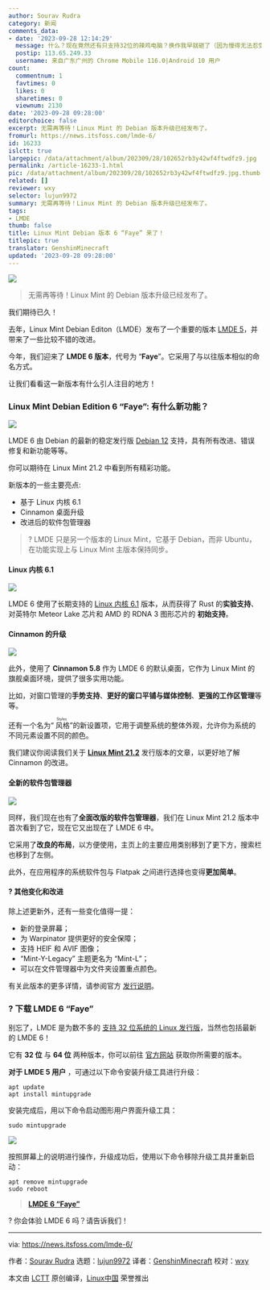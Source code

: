 ```yaml
---
author: Sourav Rudra
category: 新闻
comments_data:
- date: '2023-09-28 12:14:29'
  message: 什么？现在竟然还有只支持32位的辣鸡电脑？换作我早就砸了（因为慢得无法忍受），除非是作为收藏用途的电脑。
  postip: 113.65.249.33
  username: 来自广东广州的 Chrome Mobile 116.0|Android 10 用户
count:
  commentnum: 1
  favtimes: 0
  likes: 0
  sharetimes: 0
  viewnum: 2130
date: '2023-09-28 09:28:00'
editorchoice: false
excerpt: 无需再等待！Linux Mint 的 Debian 版本升级已经发布了。
fromurl: https://news.itsfoss.com/lmde-6/
id: 16233
islctt: true
largepic: /data/attachment/album/202309/28/102652rb3y42wf4ftwdfz9.jpg
permalink: /article-16233-1.html
pic: /data/attachment/album/202309/28/102652rb3y42wf4ftwdfz9.jpg.thumb.jpg
related: []
reviewer: wxy
selector: lujun9972
summary: 无需再等待！Linux Mint 的 Debian 版本升级已经发布了。
tags:
- LMDE
thumb: false
title: Linux Mint Debian 版本 6 “Faye” 来了！
titlepic: true
translator: GenshinMinecraft
updated: '2023-09-28 09:28:00'
---
```


![](/data/attachment/album/202309/28/102652rb3y42wf4ftwdfz9.jpg)



> 
> 无需再等待！Linux Mint 的 Debian 版本升级已经发布了。
> 
> 
> 


我们期待已久！


去年，Linux Mint Debian Editon（LMDE）发布了一个重要的版本 [LMDE 5](https://news.itsfoss.com/lmde-5-release/)，并带来了一些比较不错的改进。


今年，我们迎来了 **LMDE 6 版本**，代号为 “**Faye**”。它采用了与以往版本相似的命名方式。


让我们看看这一新版本有什么引人注目的地方！


### Linux Mint Debian Edition 6 “Faye”: 有什么新功能？


![](/data/attachment/album/202309/28/102750w0d0g00jgpj9lwhv.jpg)


LMDE 6 由 Debian 的最新的稳定发行版 [Debian 12](https://news.itsfoss.com/debian-12-release/) 支持，具有所有改进、错误修复和新功能等等。


你可以期待在 Linux Mint 21.2 中看到所有精彩功能。


新版本的一些主要亮点:


* 基于 Linux 内核 6.1
* Cinnamon 桌面升级
* 改进后的软件包管理器



> 
> ? LMDE 只是另一个版本的 Linux Mint，它基于 Debian，而非 Ubuntu，在功能实现上与 Linux Mint 主版本保持同步。
> 
> 
> 


#### Linux 内核 6.1


![](/data/attachment/album/202309/28/102707qwe0lfw8juj11ftb.png)


LMDE 6 使用了长期支持的 [Linux 内核 6.1](https://news.itsfoss.com/linux-kernel-6-1-release/) 版本，从而获得了 Rust 的**实验支持**、对英特尔 Meteor Lake 芯片和 AMD 的 RDNA 3 图形芯片的 **初始支持**。


#### Cinnamon 的升级


![](/data/attachment/album/202309/28/102708uqls64dvczso66sn.png)


此外，使用了 **Cinnamon 5.8** 作为 LMDE 6 的默认桌面，它作为 Linux Mint 的旗舰桌面环境，提供了很多实用功能。


比如，对窗口管理的**手势支持**、**更好的窗口平铺与媒体控制**、**更强的工作区管理**等等。


还有一个名为“<ruby> 风格 <rt>  Styles </rt></ruby>”的新设置项，它用于调整系统的整体外观，允许你为系统的不同元素设置不同的颜色。


我们建议你阅读我们关于 **[Linux Mint 21.2](https://news.itsfoss.com/linux-mint-21-2/)** 发行版本的文章，以更好地了解 Cinnamon 的改进。


#### 全新的软件包管理器


![](/data/attachment/album/202309/28/102708ogduktfytfdrlccf.png)


同样，我们现在也有了**全面改版的软件包管理器**，我们在 Linux Mint 21.2 版本中首次看到了它，现在它又出现在了 LMDE 6 中。


它采用了**改良的布局**，以方便使用，主页上的主要应用类别移到了更下方，搜索栏也移到了左侧。


此外，在应用程序的系统软件包与 Flatpak 之间进行选择也变得**更加简单**。


#### ?️ 其他变化和改进


除上述更新外，还有一些变化值得一提：


* 新的登录屏幕；
* 为 Warpinator 提供更好的安全保障；
* 支持 HEIF 和 AVIF 图像；
* “Mint-Y-Legacy” 主题更名为 “Mint-L”；
* 可以在文件管理器中为文件夹设置重点颜色。


有关此版本的更多详情，请参阅官方 [发行说明](https://linuxmint.com/rel_faye.php)。


### ? 下载 LMDE 6 “Faye”


别忘了，LMDE 是为数不多的 [支持 32 位系统的 Linux 发行版](https://itsfoss.com/32-bit-linux-distributions/)，当然也包括最新的 LMDE 6！


它有 **32 位** 与 **64 位** 两种版本，你可以前往 [官方网站](https://linuxmint.com/download_lmde.php) 获取你所需要的版本。


**对于 LMDE 5 用户** ，可通过以下命令安装升级工具进行升级：



```
apt update
apt install mintupgrade

```

安装完成后，用以下命令启动图形用户界面升级工具：



```
sudo mintupgrade

```

![](/data/attachment/album/202309/28/102708m3sjfs5003p4jwh3.png)


按照屏幕上的说明进行操作，升级成功后，使用以下命令移除升级工具并重新启动：



```
apt remove mintupgrade
sudo reboot

```


> 
> **[LMDE 6 “Faye”](https://linuxmint.com/download_lmde.php)**
> 
> 
> 


? 你会体验 LMDE 6 吗？请告诉我们！




---


via: <https://news.itsfoss.com/lmde-6/>


作者：[Sourav Rudra](https://news.itsfoss.com/author/sourav/) 选题：[lujun9972](https://github.com/lujun9972) 译者：[GenshinMinecraft](https://github.com/GenshinMinecraft) 校对：[wxy](https://github.com/wxy)


本文由 [LCTT](https://github.com/LCTT/TranslateProject) 原创编译，[Linux中国](https://linux.cn/) 荣誉推出